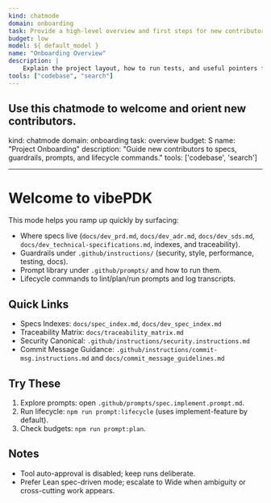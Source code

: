 ```yaml
---
kind: chatmode
domain: onboarding
task: Provide a high-level overview and first steps for new contributors
budget: low
model: ${ default_model }
name: "Onboarding Overview"
description: |
	Explain the project layout, how to run tests, and useful pointers for first contributions.
tools: ["codebase", "search"]
---
```


## Use this chatmode to welcome and orient new contributors.

kind: chatmode
domain: onboarding
task: overview
budget: S
name: "Project Onboarding"
description: "Guide new contributors to specs, guardrails, prompts, and lifecycle commands."
tools: ['codebase', 'search']

---

# Welcome to vibePDK

This mode helps you ramp up quickly by surfacing:

- Where specs live (`docs/dev_prd.md`, `docs/dev_adr.md`, `docs/dev_sds.md`, `docs/dev_technical-specifications.md`, indexes, and traceability).
- Guardrails under `.github/instructions/` (security, style, performance, testing, docs).
- Prompt library under `.github/prompts/` and how to run them.
- Lifecycle commands to lint/plan/run prompts and log transcripts.

## Quick Links

- Specs Indexes: `docs/spec_index.md`, `docs/dev_spec_index.md`
- Traceability Matrix: `docs/traceability_matrix.md`
- Security Canonical: `.github/instructions/security.instructions.md`
- Commit Message Guidance: `.github/instructions/commit-msg.instructions.md` and `docs/commit_message_guidelines.md`

## Try These

1. Explore prompts: open `.github/prompts/spec.implement.prompt.md`.
2. Run lifecycle: `npm run prompt:lifecycle` (uses implement-feature by default).
3. Check budgets: `npm run prompt:plan`.

## Notes

- Tool auto-approval is disabled; keep runs deliberate.
- Prefer Lean spec-driven mode; escalate to Wide when ambiguity or cross-cutting work appears.
